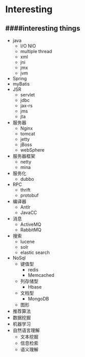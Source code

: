 # Interesting
####interesting things
---
- java
  - I/O NIO
  - multiple thread
  - xml
  - jni
  - jmx
  - jvm
- Spring
- myBatis
- JSR
  - servlet
  - jdbc
  - jax-rs
  - jms
  - jta
- 服务器
  - Nginx
  - tomcat
  - jetty
  - jBoss
  - webSphere
- 服务器框架
  - netty
  - mina
- 服务化
  - dubbo
- RPC
  - thrift
  - protobuf
- 编译器
  - Antlr
  - JavaCC
- 消息
  - ActiveMQ
  - RabbitMQ
- 搜索
  - lucene
  - solr
  - elastic search
- NoSql
  - 键值型
    - redis
    - Memcached
  - 列存储型
    - Hbase
  - 文档型
    - MongoDB
  - 图形
- 推荐算法
- 数据挖掘
- 机器学习
- 自然语言理解
  - 文本挖掘
  - 信息检索
  - 语义理解